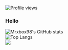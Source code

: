 ![Profile views](https://komarev.com/ghpvc/?username=mrxbox98)
### Hello
![Mrxbox98's GitHub stats](https://mrxbox98-github-stats.vercel.app/api?username=mrxbox98&count_private=true&show_icons=true&theme=tokyonight)
<br />
![Top Langs](https://mrxbox98-github-stats.vercel.app/api/top-langs/?username=mrxbox98&count_private=true&show_icons=true&theme=tokyonight)
<br />
<img src="https://discord.c99.nl/widget/theme-3/279446319205187584.png" />
